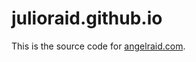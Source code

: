julioraid.github.io
====================

This is the source code for [angelraid.com](http://julioraid.com.br/).

